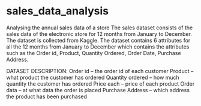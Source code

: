# sales_data_analysis
Analysing the annual sales data of a store 
The sales dataset consists of the sales data of the electronic store for 12 months from January to December. The dataset is collected from Kaggle. The dataset contains 6 attributes for all the 12 months from January to December which contains the attributes such as the Order id, Product, Quantity Ordered, Order Date, Purchase Address. 

DATASET DESCRIPTION:
 Order id – the order id of each customer 
 Product – what product the customer has ordered 
 Quantity ordered – how much quantity the customer has ordered 
 Price each – price of each product 
 Order data – at what data the order is placed 
 Purchase Address – which address the product has been purchased
